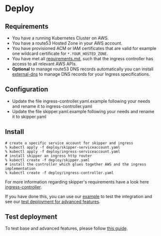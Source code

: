# Deploy

## Requirements

* You have a running Kubernetes Cluster on AWS.
* You have a route53 Hosted Zone in your AWS account.
* You have provisioned ACM or IAM certificates that are valid
  for example one wildcard certificate for `*.YOUR_HOSTED_ZONE`.
* You have met all [requirements.md](requirements.md), such that the
  ingress controller has access to all relevant AWS APIs.
* **Optional** to manage route53 DNS records automatically you can install
  [external-dns](https://github.com/kubernetes-incubator/external-dns/)
  to manage DNS records for your Ingress specifications.

## Configuration

* Update the file ingress-controller.yaml.example following your needs and rename it to ingress-controller.yaml
* Update the file skipper.yaml.example following your needs and rename it to skipper.yaml

## Install

    # create a specific service account for skipper and ingress
    % kubectl apply -f deploy/skipper-serviceaccount.yaml
    % kubectl apply -f deploy/ingress-serviceaccount.yaml
    # install skipper an ingress http router
    % kubectl create -f deploy/skipper.yaml
    # install the controller which glues together AWS and the ingress implementation
    % kubectl create -f deploy/ingress-controller.yaml

For more information regarding skipper's requirements have a look here [ingress-controller](https://opensource.zalando.com/skipper/kubernetes/ingress-controller/).

If you have done this, you can use our
[example](https://github.com/zalando-incubator/kube-ingress-aws-controller/tree/master/example)
to test the integration and see our [test deployment for advanced features](test-deployment.md).

## Test deployment

To test base and advanced features, please follow [this guide](test-deployment.md).
